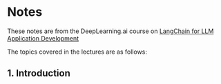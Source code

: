 # Notes

These notes are from the DeepLearning.ai course on [LangChain for LLM Application Development](https://www.deeplearning.ai/short-courses/langchain-for-llm-application-development/)

The topics covered in the lectures are as follows:


## 1. Introduction 
 
